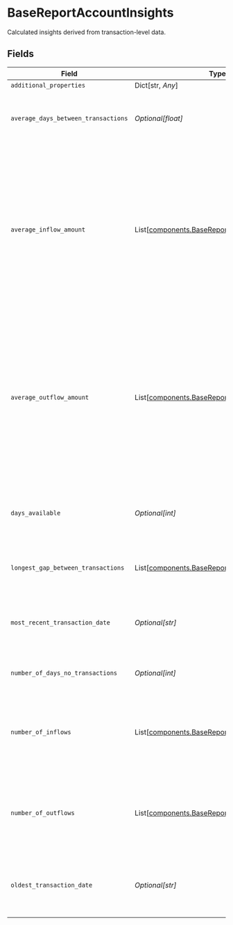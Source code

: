 # BaseReportAccountInsights

Calculated insights derived from transaction-level data.


## Fields

| Field                                                                                                                                                                          | Type                                                                                                                                                                           | Required                                                                                                                                                                       | Description                                                                                                                                                                    |
| ------------------------------------------------------------------------------------------------------------------------------------------------------------------------------ | ------------------------------------------------------------------------------------------------------------------------------------------------------------------------------ | ------------------------------------------------------------------------------------------------------------------------------------------------------------------------------ | ------------------------------------------------------------------------------------------------------------------------------------------------------------------------------ |
| `additional_properties`                                                                                                                                                        | Dict[str, *Any*]                                                                                                                                                               | :heavy_minus_sign:                                                                                                                                                             | N/A                                                                                                                                                                            |
| `average_days_between_transactions`                                                                                                                                            | *Optional[float]*                                                                                                                                                              | :heavy_minus_sign:                                                                                                                                                             | Average number of days between sequential transactions                                                                                                                         |
| `average_inflow_amount`                                                                                                                                                        | List[[components.BaseReportAverageFlowInsights](../../models/components/basereportaverageflowinsights.md)]                                                                     | :heavy_minus_sign:                                                                                                                                                             | Average amount of debit transactions into account. This field will be null for non-depository accounts. This field only takes into account USD transactions from the account.  |
| `average_outflow_amount`                                                                                                                                                       | List[[components.BaseReportAverageFlowInsights](../../models/components/basereportaverageflowinsights.md)]                                                                     | :heavy_minus_sign:                                                                                                                                                             | Average amount of credit transactions into account. This field will be null for non-depository accounts. This field only takes into account USD transactions from the account. |
| `days_available`                                                                                                                                                               | *Optional[int]*                                                                                                                                                                | :heavy_minus_sign:                                                                                                                                                             | Number of days days available in the base report for the account.                                                                                                              |
| `longest_gap_between_transactions`                                                                                                                                             | List[[components.BaseReportLongestGapInsights](../../models/components/basereportlongestgapinsights.md)]                                                                       | :heavy_minus_sign:                                                                                                                                                             | Longest gap between sequential transactions                                                                                                                                    |
| `most_recent_transaction_date`                                                                                                                                                 | *Optional[str]*                                                                                                                                                                | :heavy_minus_sign:                                                                                                                                                             | Date of the most recent transaction in the base report for the account.                                                                                                        |
| `number_of_days_no_transactions`                                                                                                                                               | *Optional[int]*                                                                                                                                                                | :heavy_minus_sign:                                                                                                                                                             | Number of days with no transactions                                                                                                                                            |
| `number_of_inflows`                                                                                                                                                            | List[[components.BaseReportNumberFlowInsights](../../models/components/basereportnumberflowinsights.md)]                                                                       | :heavy_minus_sign:                                                                                                                                                             | The number of debits into the account. This field will be null for non-depository accounts.                                                                                    |
| `number_of_outflows`                                                                                                                                                           | List[[components.BaseReportNumberFlowInsights](../../models/components/basereportnumberflowinsights.md)]                                                                       | :heavy_minus_sign:                                                                                                                                                             | The number of credit into the account. This field will be null for non-depository accounts.                                                                                    |
| `oldest_transaction_date`                                                                                                                                                      | *Optional[str]*                                                                                                                                                                | :heavy_minus_sign:                                                                                                                                                             | Date of the earliest transaction in the base report for the account.                                                                                                           |